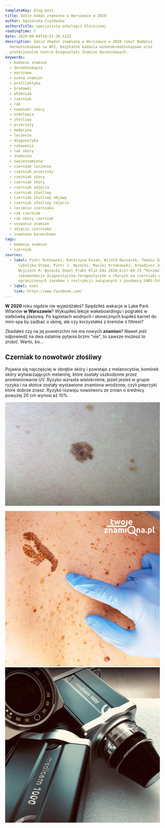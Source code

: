 ```yaml
---
templateKey: blog-post
title: Gdzie badać znamiona w Warszawie w 2020
author: Agnieszka Czyżewska
authorsTitle: specjalista onkologii klinicznej
readingTime: 7
date: 2020-09-04T18:51:38.512Z
description: Gdzie zbadać znamiona w Warszawie w 2020 roku? Badania
  dermatoskopowe na NFZ, bezpłatne badania wideodermatoskopowe oraz
  profesjonalne Centra Diagnostyki Znamion Barwnikowych.
keywords:
  - badanie znamion
  - dermatoskopia
  - warszawa
  - ocena znamion
  - profilaktyka
  - brodawki
  - włókniak
  - czerniak
  - rak
  - nowotwór skóry
  - onkologia
  - złośliwy
  - przerzuty
  - medycyna
  - leczenie
  - diagnostyka
  - rokowania
  - rak skóry
  - znamiona
  - twojeznamiona
  - czerniak leczenie
  - czerniak przerzuty
  - czerniak skory
  - czerniak skóry
  - czerniak zdjęcia
  - czerniak złośliwy
  - czerniak złośliwy objawy
  - czerniak złośliwy zdjęcia
  - leczenie czerniaka
  - rak czerniak
  - rak skóry czerniak
  - usuwanie znamion
  - zdjęcia czerniaka
  - znamiona barwnikowe
tags:
  - badanie znamion
  - czerniak
sources:
  - label: Piotr Rutkowski, Katarzyna Kozak, Witold Owczarek, Tomasz Świtaj, Bożena
      Cybulska-Stopa, Piotr J. Wysocki, Maciej Krzakowski, Arkadiusz Jeziorski,
      Wojciech M. Wysocki Onkol Prakt Klin Edu 2020;6(2):69-73 “Minimalne
      rekomendacje diagnostyczno-terapeutyczne u chorych na czerniaki w sytuacji
      ograniczonych zasobów i restrykcji związanych z pandemią SARS-CoV-2.”
  - label: onet
    link: https://www.facebook.com/
---
```

**W 2020** roku nigdzie nie wyjeżdżałeś? Spędziłeś wakacje w Lake Park Wilanów **w Warszawie**? Wykupiłeś lekcje wakeboardingu i pograłeś w siatkówkę plażową. Po kąpielach wodnych i słonecznych kupiłeś karnet do mini-spa by zadbać o skórę, ale czy korzystałeś z kremów z filtrem?

Zbadałeś czy na jej powierzchni nie ma nowych **znamion**? Nawet jeśli odpowiedź na dwa ostatnie pytania brzmi "nie", to zawsze możesz to zrobić. Warto, bo…



## Czerniak to nowotwór złośliwy

Pojawia się najczęściej w obrębie skóry i powstaje z melanocytów, komórek skóry wytwarzających melaninę, które zostały uszkodzone przez promieniowanie UV. Ryzyko wzrasta wielokrotnie, jeżeli jesteś w grupie ryzyka i na słońce zostały wystawione znamiona wrodzone, czyli pieprzyki które dobrze znasz. Ryzyko rozwoju nowotworu ze zmian o średnicy powyżej 20 cm wynosi aż 10%.

<More link="/blog/jak-wyglada-czerniak-zdjecia" text="Jak wygląda czerniak? ZDJĘCIA" cta="Sprawdź" />

![Czerniak skóry](img/czerniak3.jpg "Czerniak skóry")

<More link="/czerniak" text="Jak wyglada  czerniak" cta="Sprawdź" />

![czerniak](img/badanie_znamion.jpg "czerniak")
![czerniak](img/dermatoskopia.png "czerniak")